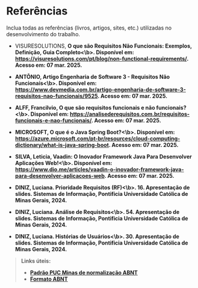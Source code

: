 # Referências

Inclua todas as referências (livros, artigos, sites, etc.) utilizadas no desenvolvimento do trabalho.

- VISURESOLUTIONS, <b>O que são Requisitos Não Funcionais: Exemplos, Definição, Guia Completo<\b>. Disponível em: https://visuresolutions.com/pt/blog/non-functional-requirements/. Acesso em: 07 mar. 2025.

 - ANTÔNIO, <b>Artigo Engenharia de Software 3 - Requisitos Não Funcionais<\b>. Disponível em: https://www.devmedia.com.br/artigo-engenharia-de-software-3-requisitos-nao-funcionais/9525. Acesso em: 07 mar. 2025.


- ALFF, Francilvio, <b>O que são requisitos funcionais e não funcionais?<\b>. Disponível em: https://analisederequisitos.com.br/requisitos-funcionais-e-nao-funcionais/. Acesso em: 07 mar. 2025.

- MICROSOFT, <b>O que é o Java Spring Boot?<\b>. Disponível em: https://azure.microsoft.com/pt-br/resources/cloud-computing-dictionary/what-is-java-spring-boot. Acesso em: 07 mar. 2025.
- SILVA, Leticia, <b>Vaadin: O Inovador Framework Java Para Desenvolver Aplicações Web!<\b>. Disponível em: https://www.dio.me/articles/vaadin-o-inovador-framework-java-para-desenvolver-aplicacoes-web. Acesso em: 07 mar. 2025.

- DINIZ, Luciana. <b>Prioridade Requisitos (RF)<\b>. 16. Apresentação de slides. Sistemas de Informação, Pontificia Universidade Católica de Minas Gerais, 2024.

- DINIZ, Luciana. <b>Análise de Requisitos<\b>. 54. Apresentação de slides. Sistemas de Informação, Pontificia Universidade Católica de Minas Gerais, 2024.

- DINIZ, Luciana. <b>Histórias de Usuários<\b>. 30. Apresentação de slides. Sistemas de Informação, Pontificia Universidade Católica de Minas Gerais, 2024.

> **Links úteis**:
> - [Padrão PUC Minas de normalização ABNT](http://portal.pucminas.br/biblioteca/documentos/GUIA-COMPLETO-ABNT-Elaborar-formatar-trabalho-cientificoNOVO.pdf)
> - [Formato ABNT](https://www.normastecnicas.com/abnt/)
